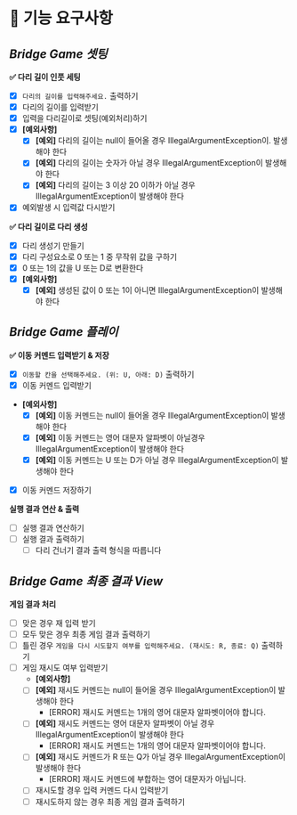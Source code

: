 # 🚀 기능 요구사항

## _**Bridge Game 셋팅**_

**✅ 다리 길이 인풋 세팅**

- [x] `다리의 길이를 입력해주세요.` 출력하기
- [x] 다리의 길이를 입력받기
- [x] 입력을 다리길이로 셋팅(예외처리)하기
- [x] **[예외사항]**
    - [x] **[예외]** 다리의 길이는 null이 들어올 경우 IllegalArgumentException이. 발생해야 한다
    - [x] **[예외]** 다리의 길이는 숫자가 아닐 경우 IllegalArgumentException이 발생해야 한다
    - [x] **[예외]** 다리의 길이는 3 이상 20 이하가 아닐 경우 IllegalArgumentException이 발생해야 한다 
- [x] 예외발생 시 입력값 다시받기 

**✅ 다리 길이로 다리 생성**

- [x] 다리 생성기 만들기
- [x] 다리 구성요소로 0 또는 1 중 무작위 값을 구하기
- [x] 0 또는 1의 값을 U 또는 D로 변환한다
- [x] **[예외사항]**
    - [x] **[예외]** 생성된 값이 0 또는 1이 아니면 IllegalArgumentException이 발생해야 한다

## _**Bridge Game 플레이**_

**✅ 이동 커멘드 입력받기 & 저장**

- [x] `이동할 칸을 선택해주세요. (위: U, 아래: D)` 출력하기
- [x] 이동 커멘드 입력받기
- **[예외사항]**
    - [x] **[예외]** 이동 커멘드는 null이 들어올 경우 IllegalArgumentException이 발생해야 한다
    - [x] **[예외]** 이동 커멘드는 영어 대문자 알파벳이 아닐경우  IllegalArgumentException이 발생해야 한다
    - [x] **[예외]** 이동 커멘드는 U 또는 D가 아닐 경우 IllegalArgumentException이 발생해야 한다
- [x] 이동 커멘드 저장하기

**실행 결과 연산 & 출력**

- [ ] 실행 결과 연산하기
- [ ] 실행 결과 출력하기
    - [ ] 다리 건너기 결과 출력 형식을 따릅니다

## _**Bridge Game 최종 결과 View**_

**게임 결과 처리**

- [ ] 맞은 경우 재 입력 받기
- [ ] 모두 맞은 경우 최종 게임 결과 출력하기
- [ ] 틀린 경우 `게임을 다시 시도할지 여부를 입력해주세요. (재시도: R, 종료: Q)` 출력하기
- [ ] 게임 재시도 여부 입력받기
    - **[예외사항]**
    - [ ] **[예외]** 재시도 커멘드는 null이 들어올 경우 IllegalArgumentException이 발생해야 한다
        - [ERROR] 재시도 커멘드는 1개의 영어 대문자 알파벳이어야 합니다.
    - [ ] **[예외]** 재시도 커멘드는 영어 대문자 알파벳이 아닐 경우 IllegalArgumentException이 발생해야 한다
        - [ERROR] 재시도 커멘드는 1개의 영어 대문자 알파벳이어야 합니다.
    - [ ] **[예외]** 재시도 커멘드가 R 또는 Q가 아닐 경우 IllegalArgumentException이 발생해야 한다
        - [ERROR] 재시도 커멘드에 부합하는 영어 대문자가 아닙니다.
    - [ ] 재시도할 경우 입력 커멘드 다시 입력받기
    - [ ] 재시도하지 않는 경우 최종 게임 결과 출력하기